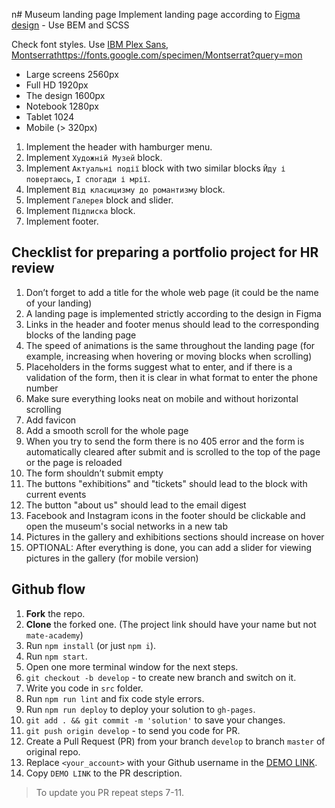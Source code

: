n# Museum landing page
Implement landing page according to [Figma design](https://www.figma.com/file/cRBCqE06cDrY3s4jX7h3iY/%D0%9D%D0%90%D0%9C%D0%A3-(Edit)?node-id=0%3A1) - Use BEM and SCSS

Check font styles. Use [IBM Plex Sans](https://fonts.google.com/specimen/IBM+Plex+Sans?query=ibm), [Montserrat]()https://fonts.google.com/specimen/Montserrat?query=mon

- Large screens 2560px
- Full HD 1920px
- The design 1600px
- Notebook 1280px
- Tablet 1024
- Mobile (> 320px)

1. Implement the header with hamburger menu.
1. Implement `Художній Музей` block.
1. Implement `Актуальні події` block with two similar blocks `Йду і повертаюсь`, `І спогади і мрії`.
1. Implement `Від класицизму до романтизму` block.
1. Implement `Галерея` block and slider.
1. Implement `Підписка` block.
1. Implement footer.

## Checklist for preparing a portfolio project for HR review

1. Don’t forget to add a title for the whole web page (it could be the name of your landing)
2. A landing page is implemented strictly according to the design in Figma
4. Links in the header and footer menus should lead to the corresponding blocks of the landing page
5. The speed of animations is the same throughout the landing page (for example, increasing when hovering or moving blocks when scrolling)
6. Placeholders in the forms suggest what to enter, and if there is a validation of the form, then it is clear in what format to enter the phone number
7. Make sure everything looks neat on mobile and without horizontal scrolling
8. Add favicon
9. Add a smooth scroll for the whole page
10. When you try to send the form there is no 405 error and the form is automatically cleared after submit and is scrolled to the top of the page or the page is reloaded
11. The form shouldn’t submit empty
12. The buttons "exhibitions" and "tickets" should lead to the block with current events
13. The button "about us" should lead to the email digest
14. Facebook and Instagram icons in the footer should be clickable and open the museum's social networks in a new tab
15. Pictures in the gallery and exhibitions sections should increase on hover
16. OPTIONAL: After everything is done, you can add a slider for viewing pictures in the gallery (for mobile version)


## Github flow
1. **Fork** the repo.
2. **Clone** the forked one. (The project link should have your name but not `mate-academy`)
3. Run `npm install` (or just `npm i`).
4. Run `npm start`.
5. Open one more terminal window for the next steps.
6. `git checkout -b develop` - to create new branch and switch on it.
7. Write you code in `src` folder.
8. Run `npm run lint` and fix code style errors.
9. Run `npm run deploy` to deploy your solution to `gh-pages`.
10. `git add . && git commit -m 'solution'` to save your changes.
11. `git push origin develop` - to send you code for PR.
12. Create a Pull Request (PR) from your branch `develop` to branch `master` of original repo.
13. Replace `<your_account>` with your Github username in the
  [DEMO LINK](https://olhach.github.io/Museum/).
14. Copy `DEMO LINK` to the PR description.

> To update you PR repeat steps 7-11.
